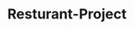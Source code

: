 # Resturant-Project

<!-- Created Header and Navbar -->
<!-- Created Home -->
<!-- The Solution To The Background Error  -->
<!-- Completed Home -->
<!-- Completed About -->
<!-- Completed Food -->
<!-- Completed food preview -->
<!-- Created & Completed The Gallery -->
<!-- Completed The Menu -->
<!-- Created Order -->
